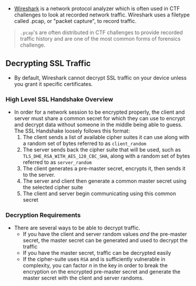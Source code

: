 - [Wireshark](http://www.wireshark.com/) is a network protocol analyzer which is often used in CTF challenges to look at recorded network traffic. Wireshark uses a filetype called .pcap, or "packet capture", to record traffic.

> `.pcap`'s are often distributed in CTF challenges to provide recorded traffic history and are one of the most common forms of forensics challenge.


## Decrypting SSL Traffic
- By default, Wireshark cannot decrypt SSL traffic on your device unless you grant it specific certificates.


### High Level SSL Handshake Overview
- In order for a network session to be encrypted properly, the client and server must share a common secret for which they can use to encrypt and decrypt data without someone in the middle being able to guess. The SSL Handshake loosely follows this format:
	1. The client sends a list of available cipher suites it can use along with a random set of bytes referred to as `client_random`
	2. The server sends back the cipher suite that will be used, such as `TLS_DHE_RSA_WITH_AES_128_CBC_SHA`, along with a random set of bytes referred to as `server_random`
	3. The client generates a pre-master secret, encrypts it, then sends it to the server.
	4. The server and client then generate a common master secret using the selected cipher suite
	5. The client and server begin communicating using this common secret



### Decryption Requirements
- There are several ways to be able to decrypt traffic.
	- If you have the client and server random values _and_ the pre-master secret, the master secret can be generated and used to decrypt the traffic
	- If you have the master secret, traffic can be decrypted easily
	- If the cipher-suite uses `RSA` and is sufficiently vulnerable in complexity, you can factor _n_ in the key in order to break the encryption on the encrypted pre-master secret and generate the master secret with the client and server randoms.
